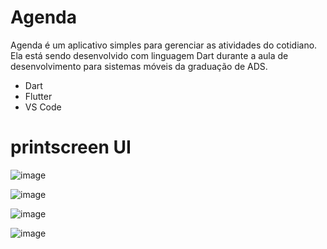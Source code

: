 # Agenda

Agenda é um aplicativo simples para gerenciar as atividades do cotidiano. Ela está sendo desenvolvido com linguagem Dart durante a aula de desenvolvimento para sistemas móveis da graduação de ADS.

* Dart
* Flutter
* VS Code


# printscreen UI

![image](https://user-images.githubusercontent.com/80162033/114619062-840b1d80-9c80-11eb-9a90-3de725eea244.png)

![image](https://user-images.githubusercontent.com/80162033/114619134-94bb9380-9c80-11eb-8550-48e148732477.png)

![image](https://user-images.githubusercontent.com/80162033/114619187-a2711900-9c80-11eb-9410-b09c7928142f.png)

![image](https://user-images.githubusercontent.com/80162033/114619234-b0269e80-9c80-11eb-8f70-51acd282cba3.png)

